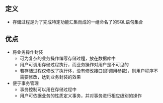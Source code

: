 ## 定义
- 存储过程是为了完成特定功能汇集而成的一组命名了的SQL语句集合
## 优点
- 将业务操作封装
	- 可为复杂的业务操作编写存储过程，放在数据库中
	- 用户可调用存储过程执行，而业务操作对用户是不可见的
	- 若存储过程仅修改了执行体，没有修改接口(即调用参数)，则用户程序不需要修改，达到业务封装的效果
- 便于事务管理
	- 事务控制可以用在存储过程中
	- 用户可依据业务的性质定义事务，并对事务进行相应级别的操作